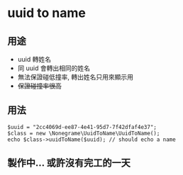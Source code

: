 # uuid to name

## 用途

- uuid 轉姓名
- 同 uuid 會轉出相同的姓名
- 無法保證碰低撞率, 轉出姓名只用來顯示用
- ~~保證碰撞率很高~~

## 用法

```
$uuid = "2cc4069d-ee87-4e41-95d7-7f42dfaf4e37";
$class = new \Nonegrame\UuidToName\UuidToName();
echo $class->uuidToName($uuid); // should echo a name
```

## 製作中... 或許沒有完工的一天